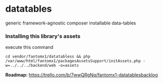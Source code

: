 # datatables
generic framework-agnostic composer installable data-tables


### Installing this library's assets
execute this command
```
cd vendor/fantomx1/datatabless && php /var/www/html/fantomx1/packagesAssetsSupport/initAssets.php -w=../../../backend/web -o=assets

```


<b>Roadmap:</b>
https://trello.com/b/7wwQRgNq/fantomx1-datatablesbacklog
